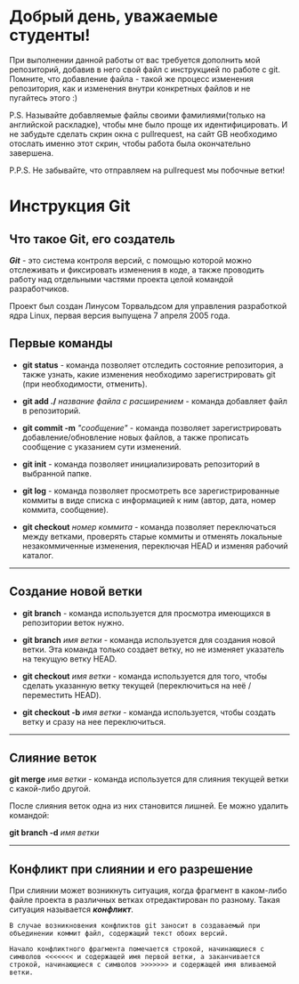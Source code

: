 # Добрый день, уважаемые студенты! 
  При выполнении данной работы от вас требуется дополнить мой репозиторий, добавив в него свой файл с инструкцией по работе с git. Помните, что добавление файла - такой же процесс изменения репозитория, как и изменения внутри конкретных файлов и не пугайтесь этого :)

  P.S. Называйте добавляемые файлы своими фамилиями(только на английской раскладке), чтобы мне было проще их идентифицировать. И не забудьте сделать скрин окна с pullrequest, на сайт GB необходимо отослать именно этот скрин, чтобы работа была окончательно завершена.

  P.P.S. Не забывайте, что отправляем на pullrequest мы побочные ветки!

  # Инструкция Git

## Что такое Git, его создатель

_**Git**_ - это система контроля версий, с помощью которой можно отслеживать и фиксировать изменения в коде, а также проводить работу над отдельными частями проекта целой командой разработчиков.

Проект был создан Линусом Торвальдсом для управления разработкой ядра Linux, первая версия выпущена 7 апреля 2005 года.

## Первые команды ##

* **git status** - команда позволяет отследить состояние репозитория, а также узнать, какие изменения необходимо зарегистрировать git (при необходимости, отменить).

* **git add ./** *название файла с расширением* - команда добавляет файл в репозиторий.

* **git commit -m** *"сообщение"* - команда позволяет зарегистрировать добавление/обновление новых файлов, а также прописать сообщение с указанием сути изменений.

* **git init** - команда позволяет инициализировать репозиторий в выбранной папке.

* **git log** - команда позволяет просмотреть все зарегистрированные коммиты в виде списка с информацией к ним (автор, дата, номер коммита, сообщение).

* **git checkout** *номер коммита* - команда  позволяет переключаться между ветками, проверять старые коммиты и отменять локальные незакоммиченные изменения, переключая HEAD и изменяя рабочий каталог.

---

## Создание новой ветки ##

* **git branch** - команда используется для просмотра имеющихся в репозитории веток нужно.

* **git branch** *имя ветки* - команда используется для создания новой ветки. Эта команда только создает ветку, но не изменяет указатель на текущую ветку HEAD.

* **git checkout** *имя ветки* - команда используется для того, чтобы сделать указанную ветку текущей (переключиться на неё / переместить HEAD).

* **git checkout -b** *имя ветки* - команда используется, чтобы создать ветку и сразу на нее переключиться.

---

## Слияние веток ##

**git merge** *имя ветки* - команда используется для слияния текущей ветки с какой-либо другой.

После слияния веток одна из них становится лишней. Ее можно удалить командой:

**git branch -d** *имя ветки*

---

## Конфликт при слиянии и его разрешение ##

При слиянии может возникнуть ситуация, когда фрагмент в каком-либо файле проекта в различных ветках отредактирован по разному. Такая ситуация называется _**конфликт**_.

    В случае возникновения конфликтов git заносит в создаваемый при объединении коммит файл, содержащий текст обоих версий.

    Начало конфликтного фрагмента помечается строкой, начинающиеся с символов <<<<<<< и содержащей имя первой ветки, а заканчивается строкой, начинающиеся с символов >>>>>>> и содержащей имя вливаемой ветки.